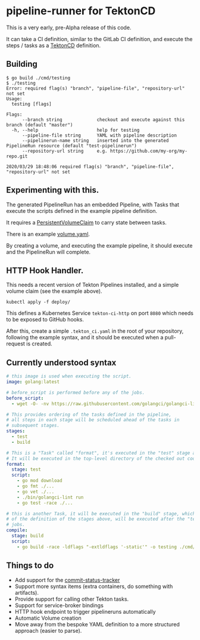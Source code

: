 # pipeline-runner for TektonCD

This is a very early, pre-Alpha release of this code.

It can take a CI definition, similar to the GitLab CI definition, and execute the steps / tasks as a [TektonCD](https://github.com/tektoncd/pipeline) definition.

## Building

```shell
$ go build ./cmd/testing
$ ./testing
Error: required flag(s) "branch", "pipeline-file", "repository-url" not set
Usage:
  testing [flags]

Flags:
      --branch string             checkout and execute against this branch (default "master")
  -h, --help                      help for testing
      --pipeline-file string      YAML with pipeline description
      --pipelinerun-name string   inserted into the generated PipelineRun resource (default "test-pipelinerun")
      --repository-url string     e.g. https://github.com/my-org/my-repo.git

2020/03/29 18:48:06 required flag(s) "branch", "pipeline-file", "repository-url" not set
```

## Experimenting with this.

The generated PipelineRun has an embedded Pipeline, with Tasks that execute the
scripts defined in the example pipeline definition.

It requires a [PersistentVolumeClaim](https://kubernetes.io/docs/concepts/storage/persistent-volumes/#persistentvolumeclaims) to carry state between tasks.

There is an example [volume.yaml](./examples/volume.yaml).

By creating a volume, and executing the example pipeline, it should execute and
the PipelineRun will complete.

## HTTP Hook Handler.

This needs a recent version of Tekton Pipelines installed, and a simple volume claim (see the example above).

```shell
kubectl apply -f deploy/
```

This defines a Kubernetes Service `tekton-ci-http` on port `8080` which needs to be exposed to GitHub hooks.

After this, create a simple `.tekton_ci.yaml` in the root of your repository, following the example syntax, and it should be executed when a pull-request is created.

## Currently understood syntax

```yaml
# this image is used when executing the script.
image: golang:latest

# before_script is performed before any of the jobs.
before_script:
  - wget -O- -nv https://raw.githubusercontent.com/golangci/golangci-lint/master/install.sh | sh -s v1.24.0

# This provides ordering of the tasks defined in the pipeline,
# all steps in each stage will be scheduled ahead of the tasks in
# subsequent stages.
stages:
  - test
  - build

# This is a "Task" called "format", it's executed in the "test" stage above.
# It will be executed in the top-level directory of the checked out code.
format:
  stage: test
  script:
    - go mod download
    - go fmt ./...
    - go vet ./...
    - ./bin/golangci-lint run
    - go test -race ./...

# this is another Task, it will be executed in the "build" stage, which because
# of the definition of the stages above, will be executed after the "test" stage
# jobs.
compile:
  stage: build
  script:
    - go build -race -ldflags "-extldflags '-static'" -o testing ./cmd/github-tool
```

## Things to do

 * Add support for the [commit-status-tracker](https://github.com/tektoncd/experimental/tree/master/commit-status-tracker)
 * Support more syntax items (extra containers, do something with artifacts).
 * Provide support for calling other Tekton tasks.
 * Support for service-broker bindings
 * HTTP hook endpoint to trigger pipelineruns automatically
 * Automatic Volume creation
 * Move away from the bespoke YAML definition to a more structured approach (easier to parse).
